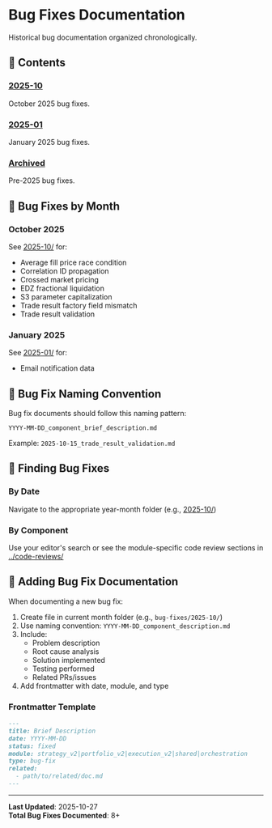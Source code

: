 # Bug Fixes Documentation

Historical bug documentation organized chronologically.

## 📁 Contents

### [2025-10](2025-10/)
October 2025 bug fixes.

### [2025-01](2025-01/)
January 2025 bug fixes.

### [Archived](archived/)
Pre-2025 bug fixes.

## 🐛 Bug Fixes by Month

### October 2025
See [2025-10/](2025-10/) for:
- Average fill price race condition
- Correlation ID propagation
- Crossed market pricing
- EDZ fractional liquidation
- S3 parameter capitalization
- Trade result factory field mismatch
- Trade result validation

### January 2025
See [2025-01/](2025-01/) for:
- Email notification data

## 📝 Bug Fix Naming Convention

Bug fix documents should follow this naming pattern:
```
YYYY-MM-DD_component_brief_description.md
```

Example: `2025-10-15_trade_result_validation.md`

## 🎯 Finding Bug Fixes

### By Date
Navigate to the appropriate year-month folder (e.g., [2025-10/](2025-10/))

### By Component
Use your editor's search or see the module-specific code review sections in [../code-reviews/](../code-reviews/)

## 📝 Adding Bug Fix Documentation

When documenting a new bug fix:
1. Create file in current month folder (e.g., `bug-fixes/2025-10/`)
2. Use naming convention: `YYYY-MM-DD_component_description.md`
3. Include:
   - Problem description
   - Root cause analysis
   - Solution implemented
   - Testing performed
   - Related PRs/issues
4. Add frontmatter with date, module, and type

### Frontmatter Template
```markdown
---
title: Brief Description
date: YYYY-MM-DD
status: fixed
module: strategy_v2|portfolio_v2|execution_v2|shared|orchestration
type: bug-fix
related:
  - path/to/related/doc.md
---
```

---

**Last Updated**: 2025-10-27  
**Total Bug Fixes Documented**: 8+
